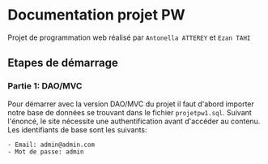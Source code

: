 # Documentation projet PW
Projet de programmation web réalisé par `Antonella ATTEREY` et `Ezan TAHI`

## Etapes de démarrage
### Partie 1: DAO/MVC

Pour démarrer avec la version DAO/MVC du projet il faut d'abord importer notre base de données se trouvant dans le fichier `projetpw1.sql`.
Suivant l'énoncé, le site nécessite une authentification avant d'accéder au contenu. Les identifiants de base sont les suivants:
```
- Email: admin@admin.com
- Mot de passe: admin
```
